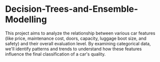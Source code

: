 # Decision-Trees-and-Ensemble-Modelling
This project aims to analyze the relationship between various car features (like price, maintenance cost, doors, capacity, luggage boot size, and safety) and their overall evaluation level. By examining categorical data, we'll identify patterns and trends to understand how these features influence the final classification of a car's quality. 

